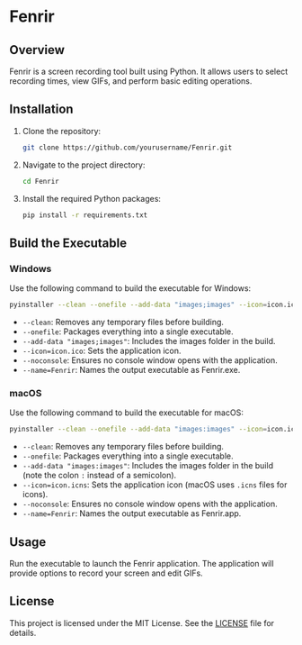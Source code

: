 # Fenrir

## Overview

Fenrir is a screen recording tool built using Python. It allows users to select recording times, view GIFs, and perform basic editing operations.

## Installation

1. Clone the repository:
   ```bash
   git clone https://github.com/yourusername/Fenrir.git
   ```
2. Navigate to the project directory:
   ```bash
   cd Fenrir
   ```
3. Install the required Python packages:
   ```bash
   pip install -r requirements.txt
   ```

## Build the Executable

### Windows

Use the following command to build the executable for Windows:

```bash
pyinstaller --clean --onefile --add-data "images;images" --icon=icon.ico --noconsole --name=Fenrir windows/main.py
```

- `--clean`: Removes any temporary files before building.
- `--onefile`: Packages everything into a single executable.
- `--add-data "images;images"`: Includes the images folder in the build.
- `--icon=icon.ico`: Sets the application icon.
- `--noconsole`: Ensures no console window opens with the application.
- `--name=Fenrir`: Names the output executable as Fenrir.exe.

### macOS

Use the following command to build the executable for macOS:

```bash
pyinstaller --clean --onefile --add-data "images:images" --icon=icon.icns --noconsole --name=Fenrir macos/main.py
```

- `--clean`: Removes any temporary files before building.
- `--onefile`: Packages everything into a single executable.
- `--add-data "images:images"`: Includes the images folder in the build (note the colon `:` instead of a semicolon).
- `--icon=icon.icns`: Sets the application icon (macOS uses `.icns` files for icons).
- `--noconsole`: Ensures no console window opens with the application.
- `--name=Fenrir`: Names the output executable as Fenrir.app.

## Usage

Run the executable to launch the Fenrir application. The application will provide options to record your screen and edit GIFs.

## License

This project is licensed under the MIT License. See the [LICENSE](LICENSE) file for details.
